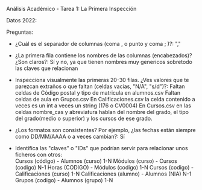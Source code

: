 Análisis Académico - Tarea 1: La Primera Inspección

Datos 2022:

Preguntas:

- ¿Cuál es el separador de columnas (coma , o punto y coma ; )?: 
    ","

- ¿La primera fila contiene los nombres de las columnas (encabezados)? ¿Son claros?: 
    Sí y no, ya que tienen nombres muy genericos sobretodo las claves que relacionan

- Inspecciona visualmente las primeras 20-30 filas. ¿Ves valores que te parezcan extraños o que faltan (celdas vacías, "N/A", "s/d")?: 
    Faltan celdas de Código postal y tipo de matricula en alumnos.csv
    Faltan celdas de aula en Grupos.csv
    En Calificaciones.csv la celda contenido a veces es un int a veces un string (176 o CV0004)
    En Cursos.csv en las celdas nombre_cas y abreviatura hablan del nombre del grado, el tipo del grado(medio o superior) y los cursos de ese grado.


- ¿Los formatos son consistentes? Por ejemplo, ¿las fechas están siempre como DD/MM/AAAA o a veces cambian?: 
    Sí

- Identifica las "claves" o "IDs" que podrían servir para relacionar unos ficheros con otros:  
    Cursos (código) - Alumnos (curso) 1-N
    Módulos (curso) - Cursos (codigo) N-1
    Horas (CODIGO) - Módulos (codigo) 1-N
    Cursos (codigo) - Calificaciones (curso) 1-N
    Calificaciones (alumno) - Alumnos (NIA) N-1
    Grupos (codigo) - Alumnos (grupo) 1-N




